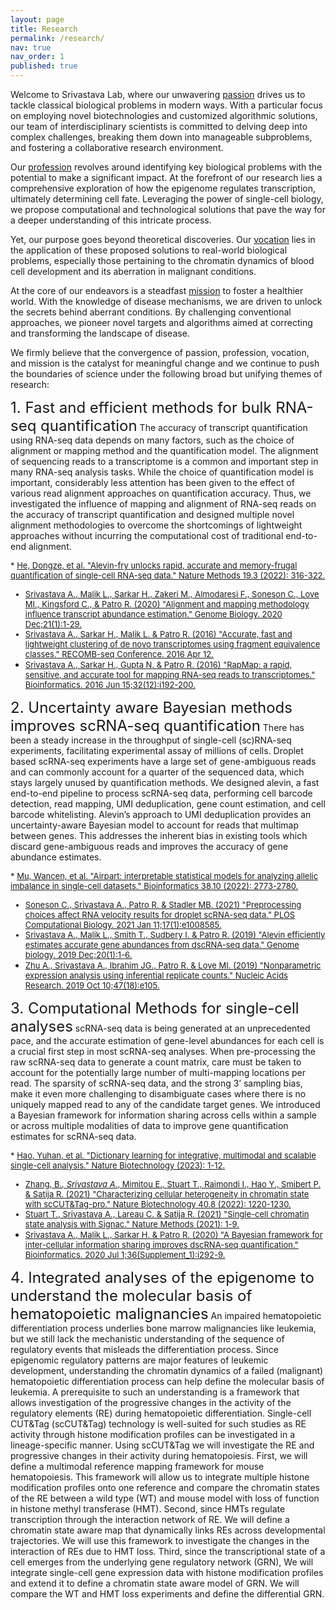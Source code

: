 ```yaml
---
layout: page
title: Research
permalink: /research/
nav: true
nav_order: 1
published: true
---
```


Welcome to Srivastava Lab, where our unwavering <u>passion</u> drives us to tackle classical biological problems in modern ways. With a particular focus on employing novel biotechnologies and customized algorithmic solutions, our team of interdisciplinary scientists is committed to delving deep into complex challenges, breaking them down into manageable subproblems, and fostering a collaborative research environment.

Our <u>profession</u> revolves around identifying key biological problems with the potential to make a significant impact. At the forefront of our research lies a comprehensive exploration of how the epigenome regulates transcription, ultimately determining cell fate. Leveraging the power of single-cell biology, we propose computational and technological solutions that pave the way for a deeper understanding of this intricate process.

Yet, our purpose goes beyond theoretical discoveries. Our <u>vocation</u> lies in the application of these proposed solutions to real-world biological problems, especially those pertaining to the chromatin dynamics of blood cell development and its aberration in malignant conditions.

At the core of our endeavors is a steadfast <u>mission</u> to foster a healthier world. With the knowledge of disease mechanisms, we are driven to unlock the secrets behind aberrant conditions. By challenging conventional approaches, we pioneer novel targets and algorithms aimed at correcting and transforming the landscape of disease.

We firmly believe that the convergence of passion, profession, vocation, and mission is the catalyst for meaningful change and we continue to push the boundaries of science under the following broad but unifying themes of research:

<font size="+2"> 1. Fast and efficient methods for bulk RNA-seq quantification</font>
The accuracy of transcript quantification using RNA-seq data depends on many factors, such as the choice of alignment or mapping method and the quantification model. The alignment of sequencing reads to a transcriptome is a common and important step in many RNA-seq analysis tasks. While the choice of quantification model is important, considerably less attention has been given to the effect of various read alignment approaches on quantification accuracy. Thus, we investigated the influence of mapping and alignment of RNA-seq reads on the accuracy of transcript quantification and designed multiple novel alignment methodologies to overcome the shortcomings of lightweight approaches without incurring the computational cost of traditional end-to-end alignment.
<font size="-1"> <p>* <a href="https://www.nature.com/articles/s41592-022-01408-3">He, Dongze, et al. "Alevin-fry unlocks rapid, accurate and memory-frugal quantification of single-cell RNA-seq data." Nature Methods 19.3 (2022): 316-322.</a><br>
* <a href="https://genomebiology.biomedcentral.com/articles/10.1186/s13059-020-02151-8">Srivastava A., Malik L., Sarkar H., Zakeri M., Almodaresi F., Soneson C., Love MI., Kingsford C., & Patro R. (2020) "Alignment and mapping methodology influence transcript abundance estimation." Genome Biology. 2020 Dec;21(1):1-29.</a><br>
* <a href="https://arxiv.org/abs/1604.03250">Srivastava A., Sarkar H., Malik L. & Patro R. (2016) "Accurate, fast and lightweight clustering of de novo transcriptomes using fragment equivalence classes." RECOMB-seq Conference. 2016 Apr 12.</a><br>
* <a href="https://academic.oup.com/bioinformatics/article/32/12/i192/2288985">Srivastava A., Sarkar H., Gupta N. & Patro R. (2016) "RapMap: a rapid, sensitive, and accurate tool for mapping RNA-seq reads to transcriptomes." Bioinformatics. 2016 Jun 15;32(12):i192-200.</a></p></font>

<font size="+2"> 2.	Uncertainty aware Bayesian methods improves scRNA-seq quantification</font> 
There has been a steady increase in the throughput of single-cell (sc)RNA-seq experiments, facilitating experimental assay of millions of cells. Droplet based scRNA-seq experiments have a large set of gene-ambiguous reads and can commonly account for a quarter of the sequenced data, which stays largely unused by quantification methods. We designed alevin, a fast end-to-end pipeline to process scRNA-seq data, performing cell barcode detection, read mapping, UMI deduplication, gene count estimation, and cell barcode whitelisting. Alevin’s approach to UMI deduplication provides an uncertainty-aware Bayesian model to account for reads that multimap between genes. This addresses the inherent bias in existing tools which discard gene-ambiguous reads and improves the accuracy of gene abundance estimates.
<font size="-1"> <p>* <a href="https://academic.oup.com/bioinformatics/article/38/10/2773/6564225">Mu, Wancen, et al. "Airpart: interpretable statistical models for analyzing allelic imbalance in single-cell datasets." Bioinformatics 38.10 (2022): 2773-2780.</a><br>
* <a href="https://journals.plos.org/ploscompbiol/article?id=10.1371/journal.pcbi.1008585">Soneson C., Srivastava A., Patro R. & Stadler MB. (2021) "Preprocessing choices affect RNA velocity results for droplet scRNA-seq data." PLOS Computational Biology. 2021 Jan 11;17(1):e1008585.</a><br>
* <a href="https://link.springer.com/article/10.1186/s13059-019-1670-y">Srivastava A., Malik L., Smith T., Sudbery I. & Patro R. (2019) "Alevin efficiently estimates accurate gene abundances from dscRNA-seq data." Genome biology. 2019 Dec;20(1):1-6.</a><br>
* <a href="https://academic.oup.com/nar/article/47/18/e105/5542870">Zhu A., Srivastava A., Ibrahim JG., Patro R. & Love MI. (2019) "Nonparametric expression analysis using inferential replicate counts." Nucleic Acids Research. 2019 Oct 10;47(18):e105.</a></p></font>

<font size="+2"> 3.	Computational Methods for single-cell analyses</font>
scRNA-seq data is being generated at an unprecedented pace, and the accurate estimation of gene-level abundances for each cell is a crucial first step in most scRNA-seq analyses. When pre-processing the raw scRNA-seq data to generate a count matrix, care must be taken to account for the potentially large number of multi-mapping locations per read. The sparsity of scRNA-seq data, and the strong 3’ sampling bias, make it even more challenging to disambiguate cases where there is no uniquely mapped read to any of the candidate target genes. We introduced a Bayesian framework for information sharing across cells within a sample or across multiple modalities of data to improve gene quantification estimates for scRNA-seq data.

<font size="-1"> <p>* <a href="https://www.nature.com/articles/s41587-023-01767-y">Hao, Yuhan, et al. "Dictionary learning for integrative, multimodal and scalable single-cell analysis." Nature Biotechnology (2023): 1-12.</a><br>
* <a href="https://www.nature.com/articles/s41587-022-01250-0">Zhang, B.*, Srivastava A.*, Mimitou E., Stuart T., Raimondi I., Hao Y., Smibert P. & Satija R. (2021) "Characterizing cellular heterogeneity in chromatin state with scCUT\&Tag-pro." Nature Biotechnology 40.8 (2022): 1220-1230. </a><br>
* <a href="https://www.nature.com/articles/s41592-021-01282-5">Stuart T., Srivastava A., Lareau C. & Satija R. (2021) "Single-cell chromatin state analysis with Signac." Nature Methods (2021): 1-9.</a><br>
* <a href="https://academic.oup.com/bioinformatics/article/36/Supplement_1/i292/5870502">Srivastava A., Malik L., Sarkar H. & Patro R. (2020) "A Bayesian framework for inter-cellular information sharing improves dscRNA-seq quantification." Bioinformatics. 2020 Jul 1;36(Supplement\_1):i292-9.</a></p></font>

<font size="+2"> 4. Integrated analyses of the epigenome to understand the molecular basis of hematopoietic malignancies</font>
An impaired hematopoietic differentiation process underlies bone marrow malignancies like leukemia, but we still lack the mechanistic understanding of the sequence of regulatory events that misleads the differentiation process. Since epigenomic regulatory patterns are major features of leukemic development, understanding the chromatin dynamics of a failed (malignant) hematopoietic differentiation process can help define the molecular basis of leukemia. A prerequisite to such an understanding is a framework that allows investigation of the progressive changes in the activity of the regulatory elements (RE) during hematopoietic differentiation. Single-cell CUT&Tag (scCUT&Tag) technology is well-suited for such studies as RE activity through histone modification profiles can be investigated in a lineage-specific manner. Using scCUT&Tag we will investigate the RE and progressive changes in their activity during hematopoiesis. First, we will define a multimodal reference mapping framework for mouse hematopoiesis. This framework will allow us to integrate multiple histone modification profiles onto one reference and compare the chromatin states of the RE between a wild type (WT) and mouse model with loss of function in histone methyl transferase (HMT). Second, since HMTs regulate transcription through the interaction network of RE. We will define a chromatin state aware map that dynamically links REs across developmental trajectories. We will use this framework to investigate the changes in the interaction of REs due to HMT loss. Third, since the transcriptional state of a cell emerges from the underlying gene regulatory network (GRN), We will integrate single-cell gene expression data with histone modification profiles and extend it to define a chromatin state aware model of GRN. We will compare the WT and HMT loss experiments and define the differential GRN.